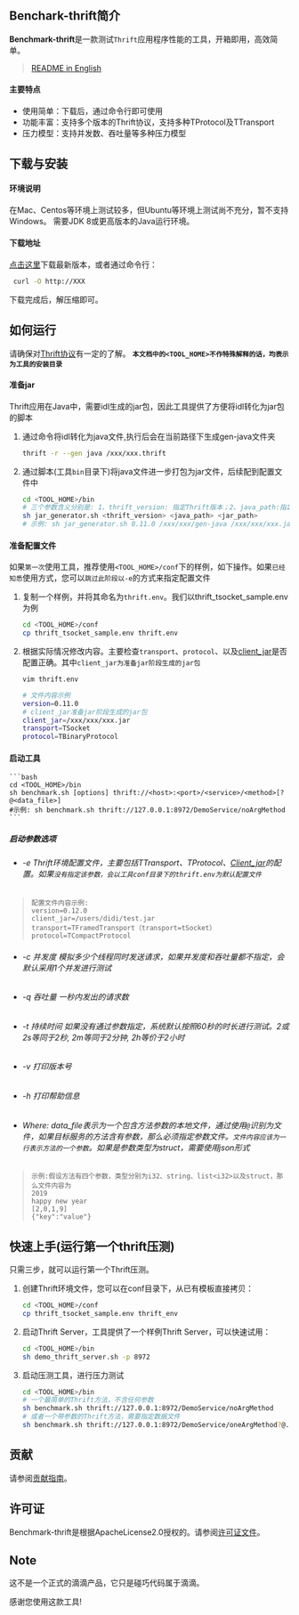 ## Benchark-thrift简介
**Benchmark-thrift**是一款测试`Thrift`应用程序性能的工具，开箱即用，高效简单。
> [README in English](README.md)
#### 主要特点
 * 使用简单：下载后，通过命令行即可使用 
 * 功能丰富：支持多个版本的Thrift协议，支持多种TProtocol及TTransport
 * 压力模型：支持并发数、吞吐量等多种压力模型  
## 下载与安装
#### 环境说明
在Mac、Centos等环境上测试较多，但Ubuntu等环境上测试尚不充分，暂不支持Windows。
需要JDK 8或更高版本的Java运行环境。
#### 下载地址 
[点击这里](http://XXX "Download")下载最新版本，或者通过命令行：
```bash
 curl -O http://XXX
```
下载完成后，解压缩即可。

## 如何运行
请确保对[Thrift协议](https://thrift.apache.org/tutorial/)有一定的了解。
**`本文档中的<TOOL_HOME>不作特殊解释的话，均表示为工具的安装目录`**
#### 准备jar
Thrift应用在Java中，需要idl生成的jar包，因此工具提供了方便将idl转化为jar包的脚本
1. 通过命令将idl转化为java文件,执行后会在当前路径下生成gen-java文件夹
	```bash
	thrift -r --gen java /xxx/xxx.thrift 
	```
	
2. 通过脚本(工具`bin`目录下)将java文件进一步打包为jar文件，后续配到配置文件中
	```bash
	cd <TOOL_HOME>/bin
	# 三个参数含义分别是: 1、thrift_version: 指定Thrift版本；2、java_path:指定java文件夹路径(绝对路径)；3、jar_path:指定输出jar包的位置和名称
	sh jar_generator.sh <thrift_version> <java_path> <jar_path> 
	# 示例: sh jar_generator.sh 0.11.0 /xxx/xxx/gen-java /xxx/xxx/xxx.jar
	```

#### 准备配置文件
如果`第一次`使用工具，推荐使用`<TOOL_HOME>/conf`下的样例，如下操作。如果`已经知悉`使用方式，您可以`跳过此阶段以-e`的方式来指定配置文件
1. 复制一个样例，并将其命名为`thrift.env`。我们以thrift_tsocket_sample.env为例
	```bash
	cd <TOOL_HOME>/conf
	cp thrift_tsocket_sample.env thrift.env
	```
2. 根据实际情况修改内容。主要检查`transport`、`protocol`、以及[client_jar](#准备jar)是否配置正确。其中`client_jar为准备jar阶段生成的jar包`
	```bash
	vim thrift.env
	```
	```bash   
	# 文件内容示例
	version=0.11.0
	# client_jar准备jar阶段生成的jar包
	client_jar=/xxx/xxx/xxx.jar  
	transport=TSocket  
	protocol=TBinaryProtocol  
	```
#### 启动工具 

	```bash
	cd <TOOL_HOME>/bin
	sh benchmark.sh [options] thrift://<host>:<port>/<service>/<method>[?@<data_file>]
	#示例: sh benchmark.sh thrift://127.0.0.1:8972/DemoService/noArgMethod
	```

##### 启动参数选项
 * ###### -e Thrift环境配置文件，主要包括TTransport、TProtocol、[Client_jar](#准备jar)的配置。如果`没有指定该参数，会以工具conf目录下的thrift.env为默认配置文件`
>     配置文件内容示例:     
>     version=0.12.0  
>     client_jar=/users/didi/test.jar  
>     transport=TFramedTransport（transport=tSocket）  
>     protocol=TCompactProtocol
 * ###### -c 并发度 模拟多少个线程同时发送请求，如果并发度和吞吐量都不指定，会默认采用1个并发进行测试
 * ###### -q 吞吐量 一秒内发出的请求数
 * ###### -t 持续时间 如果没有通过参数指定，系统默认按照60秒的时长进行测试。2或2s等同于2秒, 2m等同于2分钟, 2h等价于2小时
 * ###### -v 打印版本号
 * ###### -h 打印帮助信息
 * ###### Where: data_file表示为一个包含方法参数的本地文件，通过使用`@`识别为文件，如果目标服务的方法含有参数，那么必须指定参数文件。`文件内容应该为一行表示方法的一个参数`。如果是参数类型为struct，需要使用json形式
>     示例:假设方法有四个参数，类型分别为i32、string、list<i32>以及struct，那么文件内容为
>     2019
>     happy new year
>     [2,0,1,9]
>     {"key":"value"}

## 快速上手(运行第一个thrift压测)
只需三步，就可以运行第一个Thrift压测。
1. 创建Thrift环境文件，您可以在conf目录下，从已有模板直接拷贝：
	```bash
	cd <TOOL_HOME>/conf
	cp thrift_tsocket_sample.env thrift_env
	```
2. 启动Thrift Server，工具提供了一个样例Thrift Server，可以快速试用： 
	```bash
	cd <TOOL_HOME>/bin
	sh demo_thrift_server.sh -p 8972 
	```
3. 启动压测工具，进行压力测试
	```bash
	cd <TOOL_HOME>/bin
	# 一个最简单的Thrift方法，不含任何参数
	sh benchmark.sh thrift://127.0.0.1:8972/DemoService/noArgMethod
	# 或者一个带参数的Thrift方法，需要指定数据文件
	sh benchmark.sh thrift://127.0.0.1:8972/DemoService/oneArgMethod?@../demo/data_file_demo/oneArgMethod.text
	```

## 贡献

请参阅[贡献指南](CONTRIBUTING.md)。

## 许可证

Benchmark-thrift是根据ApacheLicense2.0授权的。请参阅[许可证文件](LICENSE)。

## Note
这不是一个正式的滴滴产品，它只是碰巧代码属于滴滴。

感谢您使用这款工具!
